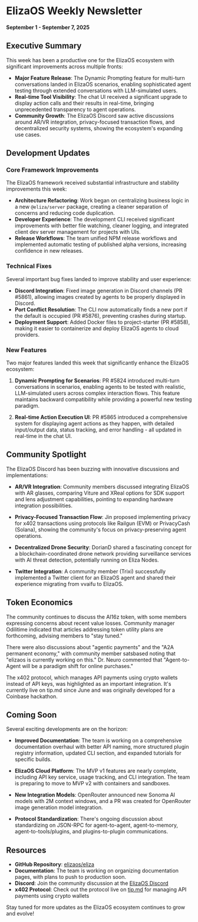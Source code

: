 # ElizaOS Weekly Newsletter
**September 1 - September 7, 2025**

## Executive Summary

This week has been a productive one for the ElizaOS ecosystem with significant improvements across multiple fronts:

- **Major Feature Release**: The Dynamic Prompting feature for multi-turn conversations landed in ElizaOS scenarios, enabling sophisticated agent testing through extended conversations with LLM-simulated users.
- **Real-time Tool Visibility**: The chat UI received a significant upgrade to display action calls and their results in real-time, bringing unprecedented transparency to agent operations.
- **Community Growth**: The ElizaOS Discord saw active discussions around AR/VR integration, privacy-focused transaction flows, and decentralized security systems, showing the ecosystem's expanding use cases.

## Development Updates

### Core Framework Improvements

The ElizaOS framework received substantial infrastructure and stability improvements this week:

- **Architecture Refactoring**: Work began on centralizing business logic in a new `@eliza/server` package, creating a cleaner separation of concerns and reducing code duplication.
- **Developer Experience**: The development CLI received significant improvements with better file watching, cleaner logging, and integrated client dev server management for projects with UIs.
- **Release Workflows**: The team unified NPM release workflows and implemented automatic testing of published alpha versions, increasing confidence in new releases.

### Technical Fixes

Several important bug fixes landed to improve stability and user experience:

- **Discord Integration**: Fixed image generation in Discord channels (PR #5861), allowing images created by agents to be properly displayed in Discord.
- **Port Conflict Resolution**: The CLI now automatically finds a new port if the default is occupied (PR #5876), preventing crashes during startup.
- **Deployment Support**: Added Docker files to project-starter (PR #5858), making it easier to containerize and deploy ElizaOS agents to cloud providers.

### New Features

Two major features landed this week that significantly enhance the ElizaOS ecosystem:

1. **Dynamic Prompting for Scenarios**: PR #5824 introduced multi-turn conversations in scenarios, enabling agents to be tested with realistic, LLM-simulated users across complex interaction flows. This feature maintains backward compatibility while providing a powerful new testing paradigm.

2. **Real-time Action Execution UI**: PR #5865 introduced a comprehensive system for displaying agent actions as they happen, with detailed input/output data, status tracking, and error handling - all updated in real-time in the chat UI.

## Community Spotlight

The ElizaOS Discord has been buzzing with innovative discussions and implementations:

- **AR/VR Integration**: Community members discussed integrating ElizaOS with AR glasses, comparing Viture and XReal options for SDK support and lens adjustment capabilities, pointing to expanding hardware integration possibilities.

- **Privacy-Focused Transaction Flow**: Jin proposed implementing privacy for x402 transactions using protocols like Railgun (EVM) or PrivacyCash (Solana), showing the community's focus on privacy-preserving agent operations.

- **Decentralized Drone Security**: DorianD shared a fascinating concept for a blockchain-coordinated drone network providing surveillance services with AI threat detection, potentially running on Eliza Nodes.

- **Twitter Integration**: A community member (Trixi) successfully implemented a Twitter client for an ElizaOS agent and shared their experience migrating from vvaifu to ElizaOS.

## Token Economics

The community continues to discuss the AI16z token, with some members expressing concerns about recent value losses. Community manager Odilitime indicated that articles addressing token utility plans are forthcoming, advising members to "stay tuned."

There were also discussions about "agentic payments" and the "A2A permanent economy," with community member satsbased noting that "elizaos is currently working on this." Dr. Neuro commented that "Agent-to-Agent will be a paradigm shift for online purchases."

The x402 protocol, which manages API payments using crypto wallets instead of API keys, was highlighted as an important integration. It's currently live on tip.md since June and was originally developed for a Coinbase hackathon.

## Coming Soon

Several exciting developments are on the horizon:

- **Improved Documentation**: The team is working on a comprehensive documentation overhaul with better API naming, more structured plugin registry information, updated CLI section, and expanded tutorials for specific builds.

- **ElizaOS Cloud Platform**: The MVP v1 features are nearly complete, including API key service, usage tracking, and CLI integration. The team is preparing to move to MVP v2 with containers and sandboxes.

- **New Integration Models**: OpenRouter announced new Sonoma AI models with 2M context windows, and a PR was created for OpenRouter image generation model integration.

- **Protocol Standardization**: There's ongoing discussion about standardizing on JSON-RPC for agent-to-agent, agent-to-memory, agent-to-tools/plugins, and plugins-to-plugin communications.

## Resources

- **GitHub Repository**: [elizaos/eliza](https://github.com/elizaos/eliza)
- **Documentation**: The team is working on organizing documentation pages, with plans to push to production soon.
- **Discord**: Join the community discussion at the [ElizaOS Discord](https://discord.gg/elizaos)
- **x402 Protocol**: Check out the protocol live on [tip.md](https://tip.md) for managing API payments using crypto wallets

Stay tuned for more updates as the ElizaOS ecosystem continues to grow and evolve!